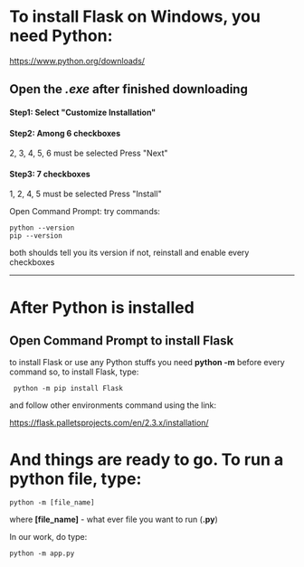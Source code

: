 # To install Flask on Windows, you need Python:

https://www.python.org/downloads/

## Open the *.exe* after finished downloading

#### Step1: Select "Customize Installation"

#### Step2: Among 6 checkboxes
2, 3, 4, 5, 6 must be selected
Press "Next"

#### Step3: 7 checkboxes
1, 2, 4, 5 must be selected
Press "Install"

Open Command Prompt:
try commands:
```
python --version
pip --version
```
both shoulds tell you its version
if not, reinstall and enable every checkboxes

--------------------------------------------------------------

# After Python is installed
## Open Command Prompt to install Flask

to install Flask or use any Python stuffs
you need **python -m** before every command
so, to install Flask, type:
```	
 python -m pip install Flask
```
and follow other environments command using the link:

https://flask.palletsprojects.com/en/2.3.x/installation/

# And things are ready to go. To run a python file, type:
```
python -m [file_name]
```

where **[file_name]** - what ever file you want to run (**.py**)

In our work, do type:
```
python -m app.py
```
